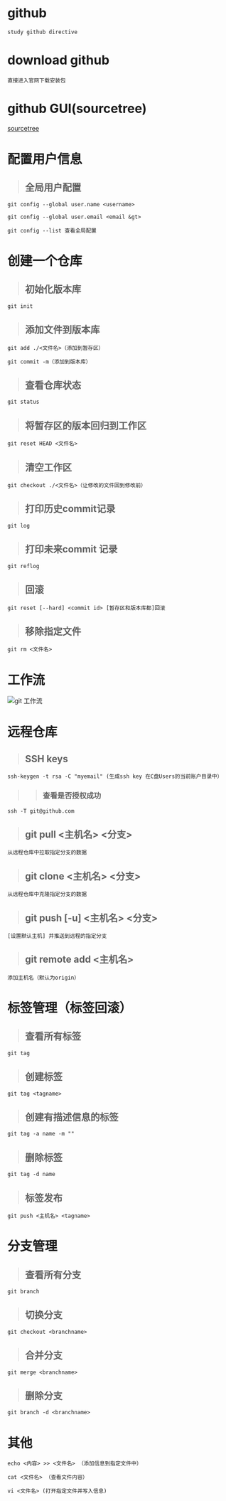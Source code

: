 # github

	study github directive

# download github

	直接进入官网下载安装包
 
# github GUI(sourcetree)

[sourcetree](https://www.sourcetreeapp.com)
 
# 配置用户信息

> ## 全局用户配置 

 	git config --global user.name <username>

  	git config --global user.email <email &gt>

 	git config --list 查看全局配置


# 创建一个仓库

> ##  初始化版本库

	git init
	
> ## 添加文件到版本库

	git add ./<文件名>（添加到暂存区）
	
	git commit -m（添加到版本库）
	
> ## 查看仓库状态

	git status
	
> ## 将暂存区的版本回归到工作区
	
	git reset HEAD <文件名>
	
> ## 清空工作区
	
	git checkout ./<文件名>（让修改的文件回到修改前）
	
> ## 打印历史commit记录
	
	git log
	
> ## 打印未来commit 记录

	git reflog

> ## 回滚
	
	git reset [--hard] <commit id> [暂存区和版本库都]回滚
	
> ## 移除指定文件

	git rm <文件名>

# 工作流

![git 工作流](https://github.com/guaijie/github/blob/master/img/QQ%E6%88%AA%E5%9B%BE20181105154643.png "工作流")

# 远程仓库

> ## SSH keys

	ssh-keygen -t rsa -C "myemail" (生成ssh key 在C盘Users的当前账户目录中）
	
> > ### 查看是否授权成功
	
	ssh -T git@github.com
	
> ## git pull <主机名> <分支>
	
	从远程仓库中拉取指定分支的数据
	
> ## git clone <主机名> <分支>

	从远程仓库中克隆指定分支的数据
	
> ## git push [-u] <主机名> <分支> 

	[设置默认主机] 并推送到远程的指定分支
	
> ## git remote add <主机名>  

	添加主机名（默认为origin）

# 标签管理（标签回滚）
 
> ## 查看所有标签

	git tag
	
> ## 创建标签

	git tag <tagname>
	
> ## 创建有描述信息的标签
 
	git tag -a name -m ""
	
> ## 删除标签

	git tag -d name
	
> ## 标签发布

	git push <主机名> <tagname>
	
# 分支管理
 
> ## 查看所有分支
	
	git branch

> ## 切换分支

	git checkout <branchname>
	
> ## 合并分支
	
	git merge <branchname>
	
> ## 删除分支
 	
	git branch -d <branchname>
	
# 其他
	echo <内容> >> <文件名> （添加信息到指定文件中）
	
	cat <文件名> （查看文件内容）
	
	vi <文件名> (打开指定文件并写入信息)
	
 
 
 
